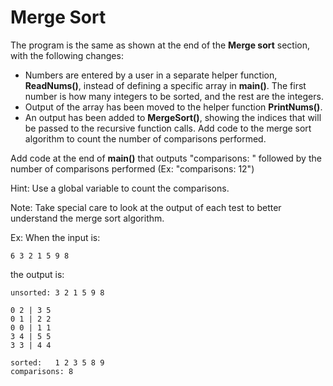 # Merge Sort

The program is the same as shown at the end of the **Merge sort** section, with the following changes:

- Numbers are entered by a user in a separate helper function, **ReadNums()**, instead of defining a specific array in **main()**. The first number is how many integers to be sorted, and the rest are the integers.
- Output of the array has been moved to the helper function **PrintNums()**.
- An output has been added to **MergeSort()**, showing the indices that will be passed to the recursive function calls.
Add code to the merge sort algorithm to count the number of comparisons performed.

Add code at the end of **main()** that outputs "comparisons: " followed by the number of comparisons performed (Ex: "comparisons: 12")

Hint: Use a global variable to count the comparisons.

Note: Take special care to look at the output of each test to better understand the merge sort algorithm.

Ex: When the input is:

    6 3 2 1 5 9 8

the output is:

    unsorted: 3 2 1 5 9 8

    0 2 | 3 5
    0 1 | 2 2
    0 0 | 1 1
    3 4 | 5 5
    3 3 | 4 4

    sorted:   1 2 3 5 8 9
    comparisons: 8

